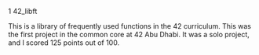 1 42_libft

This is a library of frequently used functions in the 42 curriculum.
This was the first project in the common core at 42 Abu Dhabi.
It was a solo project, and I scored 125 points out of 100.

